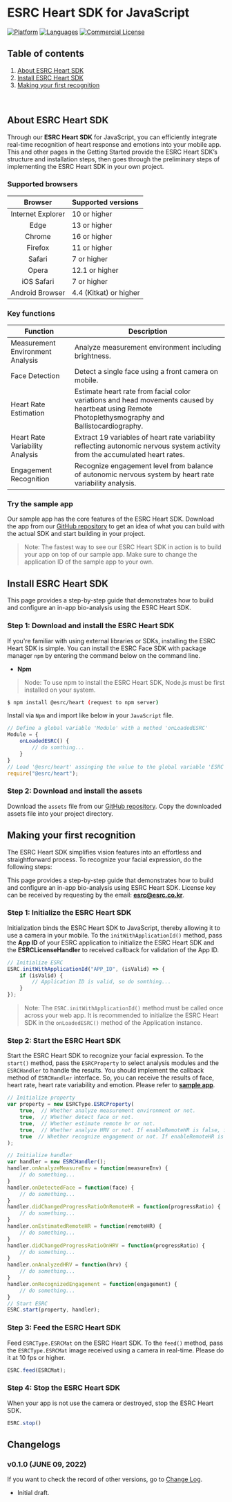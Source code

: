 # ESRC Heart SDK for JavaScript

[![Platform](https://img.shields.io/badge/platform-JAVASCRIPT-orange.svg)](https://github.com/esrc-official/ESRC-Heart-SDK-JavaScript)
[![Languages](https://img.shields.io/badge/language-JAVASCRIPT-orange.svg)](https://github.com/esrc-official/ESRC-Heart-SDK-JavaScript)
[![Commercial License](https://img.shields.io/badge/License-Commercial-brightgreen.svg)](https://github.com/esrc-official/ESRC-Heart-SDK-JavaScript/blob/master/LICENSE.md)

## Table of contents

  1. [About ESRC Heart SDK](#about-esrc-heart-sdk)
  1. [Install ESRC Heart SDK](#install-esrc-heart-sdk)
  1. [Making your first recognition](#making-your-first-recognition)

<br />

## About ESRC Heart SDK

Through our **ESRC Heart SDK** for JavaScript, you can efficiently integrate real-time recognition of heart response and emotions into your mobile app. This and other pages in the Getting Started provide the ESRC Heart SDK’s structure and installation steps, then goes through the preliminary steps of implementing the ESRC Heart SDK in your own project.

### Supported browsers

| Browser|Supported versions|
| :---: | :--- |
| Internet Explorer | 10 or higher |
| Edge | 13 or higher |
| Chrome | 16 or higher |
| Firefox | 11 or higher |
| Safari | 7 or higher |
| Opera | 12.1 or higher |
| iOS Safari | 7 or higher |
| Android Browser | 4.4 (Kitkat) or higher | 

### Key functions

|Function|Description|
|---|---|
|Measurement Environment Analysis| Analyze measurement environment including brightness. |
|Face Detection| Detect a single face using a front camera on mobile. |
|Heart Rate Estimation| Estimate heart rate from facial color variations and head movements caused by heartbeat using Remote Photoplethysmography and Ballistocardiography. |
|Heart Rate Variability Analysis| Extract 19 variables of heart rate variability reflecting autonomic nervous system activity from the accumulated heart rates. |
|Engagement Recognition| Recognize engagement level from balance of autonomic nervous system by heart rate variability analysis. |


### Try the sample app

Our sample app has the core features of the ESRC Heart SDK. Download the app from our [GitHub repository](https://github.com/esrc-official/ESRC-Heart-JavaScript) to get an idea of what you can build with the actual SDK and start building in your project.

> Note: The fastest way to see our ESRC Heart SDK in action is to build your app on top of our sample app. Make sure to change the application ID of the sample app to your own.


## Install ESRC Heart SDK

This page provides a step-by-step guide that demonstrates how to build and configure an in-app bio-analysis using the ESRC Heart SDK.

### Step 1: Download and install the ESRC Heart SDK

If you're familiar with using external libraries or SDKs, installing the ESRC Heart SDK is simple. You can install the ESRC Face SDK with package manager `npm` by entering the command below on the command line.

- **Npm**

> Node: To use npm to install the ESRC Heart SDK, Node.js must be first installed on your system.

```bash
$ npm install @esrc/heart (request to npm server)
```

Install via `Npm` and import like below in your `JavaScript` file.

```javascript
// Define a global variable 'Module' with a method 'onLoadedESRC'
Module = {
    onLoadedESRC() {
        // do somthing...
    }
}
// Load '@esrc/heart' assinging the value to the global variable 'ESRC'
require("@esrc/heart");
```

### Step 2: Download and install the assets

Download the `assets` file from our [GitHub repository](https://github.com/esrc-official/ESRC-Heart-SDK-JavaScript/tree/master/assets). Copy the downloaded assets file into your project directory.

## Making your first recognition

The ESRC Heart SDK simplifies vision features into an effortless and straightforward process. To recognize your facial expression, do the following steps:

This page provides a step-by-step guide that demonstrates how to build and configure an in-app bio-analysis using ESRC Heart SDK. License key can be received by requesting by the email: **esrc@esrc.co.kr**.

### Step 1: Initialize the ESRC Heart SDK

Initialization binds the ESRC Heart SDK to JavaScript, thereby allowing it to use a camera in your mobile. To the `initWithApplicationId()` method, pass the **App ID** of your ESRC application to initialize the ESRC Heart SDK and the **ESRCLicenseHandler** to received callback for validation of the App ID.

```javascript
// Initialize ESRC
ESRC.initWithApplicationId("APP_ID", (isValid) => {
    if (isValid) {
        // Application ID is valid, so do somthing...
    } 
});
```

> Note: The `ESRC.initWithApplicationId()` method must be called once across your web app. It is recommended to initialize the ESRC Heart SDK in the `onLoadedESRC()` method of the Application instance.

### Step 2: Start the ESRC Heart SDK

Start the ESRC Heart SDK to recognize your facial expression. To the `start()` method, pass the `ESRCProperty` to select analysis modules and the `ESRCHandler` to handle the results. You should implement the callback method of `ESRCHandler` interface. So, you can receive the results of face, heart rate, heart rate variability and emotion. Please refer to **[sample app](https://github.com/esrc-official/ESRC-Heart-JavaScript)**.

```javascript
// Initialize property
var property = new ESRCType.ESRCProperty(
    true,  // Whether analyze measurement environment or not.
    true,  // Whether detect face or not.
    true,  // Whether estimate remote hr or not.
    true,  // Whether analyze HRV or not. If enableRemoteHR is false, it is also automatically set to false.
    true  // Whether recognize engagement or not. If enableRemoteHR is false, it is also automatically set to false.
);

// Initialize handler
var handler = new ESRCHandler();
handler.onAnalyzeMeasureEnv = function(measureEnv) {
    // do something...
}
handler.onDetectedFace = function(face) {
    // do something...
}
handler.didChangedProgressRatioOnRemoteHR = function(progressRatio) {
    // do something...
}
handler.onEstimatedRemoteHR = function(remoteHR) {
    // do something...
}
handler.didChangedProgressRatioOnHRV = function(progressRatio) {
    // do something...
}
handler.onAnalyzedHRV = function(hrv) {
    // do something...
}
handler.onRecognizedEngagement = function(engagement) {
    // do something...
}
// Start ESRC
ESRC.start(property, handler);
```

### Step 3: Feed the ESRC Heart SDK

Feed `ESRCType.ESRCMat` on the ESRC Heart SDK. To the `feed()` method, pass the `ESRCType.ESRCMat` image received using a camera in real-time. Please do it at 10 fps or higher.

```javascript
ESRC.feed(ESRCMat);
```

### Step 4: Stop the ESRC Heart SDK

When your app is not use the camera or destroyed, stop the ESRC Heart SDK.

```javascript
ESRC.stop()
```


## Changelogs

### v0.1.0 (JUNE 09, 2022)

If you want to check the record of other versions, go to [Change Log](https://github.com/esrc-official/ESRC-Heart-SDK-JavaScript/blob/master/CHANGELOG.md).

- Initial draft.